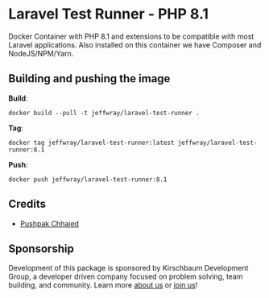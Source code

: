# Laravel Test Runner - PHP 8.1

Docker Container with PHP 8.1 and extensions to be compatible with most Laravel applications. Also installed on this container we have Composer and NodeJS/NPM/Yarn.

## Building and pushing the image

**Build**:

```
docker build --pull -t jeffwray/laravel-test-runner .
```

**Tag**:

```
docker tag jeffwray/laravel-test-runner:latest jeffwray/laravel-test-runner:8.1
```

**Push**:

```
docker push jeffwray/laravel-test-runner:8.1
```

## Credits

- [Pushpak Chhajed](https://github.com/pushpak1300)

## Sponsorship

Development of this package is sponsored by Kirschbaum Development Group, a developer driven company focused on problem solving, team building, and community. Learn more [about us](https://jeffwray.com) or [join us](https://careers.jeffwray.com)!
